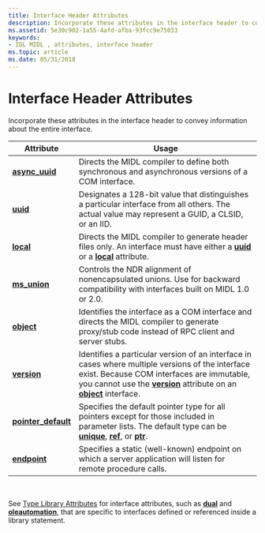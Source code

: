 ```yaml
---
title: Interface Header Attributes
description: Incorporate these attributes in the interface header to convey information about the entire interface.
ms.assetid: 5e30c902-1a55-4afd-afba-93fcc9e75033
keywords:
- IDL MIDL , attributes, interface header
ms.topic: article
ms.date: 05/31/2018
---
```


# Interface Header Attributes

Incorporate these attributes in the interface header to convey information about the entire interface.



| Attribute                                   | Usage                                                                                                                                                                                                                                            |
|---------------------------------------------|--------------------------------------------------------------------------------------------------------------------------------------------------------------------------------------------------------------------------------------------------|
| [**async\_uuid**](async-uuid.md)           | Directs the MIDL compiler to define both synchronous and asynchronous versions of a COM interface.                                                                                                                                               |
| [**uuid**](uuid.md)                        | Designates a 128-bit value that distinguishes a particular interface from all others. The actual value may represent a GUID, a CLSID, or an IID.                                                                                                 |
| [**local**](local.md)                      | Directs the MIDL compiler to generate header files only. An interface must have either a [**uuid**](uuid.md) or a [**local**](local.md) attribute.                                                                                             |
| [**ms\_union**](-ms-union.md)              | Controls the NDR alignment of nonencapsulated unions. Use for backward compatibility with interfaces built on MIDL 1.0 or 2.0.                                                                                                                   |
| [**object**](object.md)                    | Identifies the interface as a COM interface and directs the MIDL compiler to generate proxy/stub code instead of RPC client and server stubs.                                                                                                    |
| [**version**](version.md)                  | Identifies a particular version of an interface in cases where multiple versions of the interface exist. Because COM interfaces are immutable, you cannot use the [**version**](version.md) attribute on an [**object**](object.md) interface. |
| [**pointer\_default**](pointer-default.md) | Specifies the default pointer type for all pointers except for those included in parameter lists. The default type can be [**unique**](unique.md), [**ref**](ref.md), or [**ptr**](ptr.md).                                                   |
| [**endpoint**](endpoint.md)                | Specifies a static (well-known) endpoint on which a server application will listen for remote procedure calls.                                                                                                                                   |



 

See [Type Library Attributes](type-library-attributes.md) for interface attributes, such as [**dual**](dual.md) and [**oleautomation**](oleautomation.md), that are specific to interfaces defined or referenced inside a library statement.

 

 




